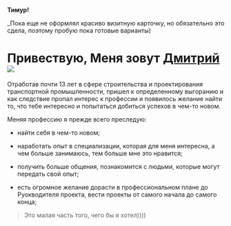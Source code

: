 __Тимур!__ 

_Пока еще не оформлял красиво визитную карточку, но обязательно это сдела, поэтому пробую пока готовые варианты)

# Привествую, Меня зовут  [Дмитрий](https://daniilshat.ru/) ![](https://github.com/blackcater/blackcater/raw/main/images/Hi.gif) 

Отработав почти 13 лет в сфере строительства и проектирования транспортной промышленности, пришел к определенному выгоранию и как следствие пропал интерес к профессии и появилось желание найти то, что тебе интересно и попытаться добиться успехов в чем-то новом.

Меняя профессию я прежде всего преследую:

* найти себя в чем-то новом;

* наработать опыт в специализации, которая для меня интересна, а чем больше занимаюсь, тем больше мне это нравится;

* получить больше общения, познакомится с людьми, которые могут передать свой опыт;

* есть огромное желание дорасти в профессиональном плане до Руокводителя проекта, вести проекты от самого начала до самого конца; 

> Это малая часть того, чего бы я хотел))))  